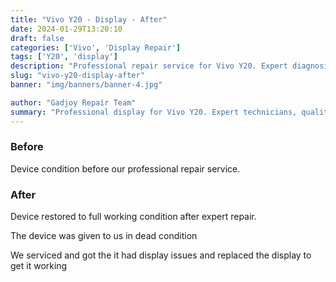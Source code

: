 ```yaml
---
title: "Vivo Y20 - Display - After"
date: 2024-01-29T13:20:10
draft: false
categories: ['Vivo', 'Display Repair']
tags: ['Y20', 'display']
description: "Professional repair service for Vivo Y20. Expert diagnosis and quality repairs in Bangalore."
slug: "vivo-y20-display-after"
banner: "img/banners/banner-4.jpg"

author: "Gadjoy Repair Team"
summary: "Professional display for Vivo Y20. Expert technicians, quality parts, warranty included."
---
```


### Before

Device condition before our professional repair service.

### After

Device restored to full working condition after expert repair.

The device was given to us in dead condition

We serviced and got the it had display issues and replaced the display to get it working